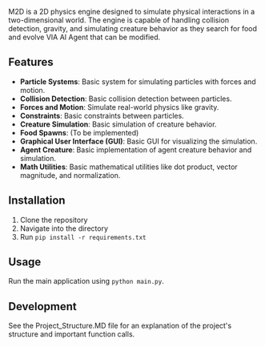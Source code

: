 
M2D is a 2D physics engine designed to simulate physical interactions in a two-dimensional world. The engine is capable of handling collision detection, gravity, and simulating creature behavior as they search for food and evolve VIA AI Agent that can be modified.

## Features
- **Particle Systems**: Basic system for simulating particles with forces and motion.
- **Collision Detection**: Basic collision detection between particles.
- **Forces and Motion**: Simulate real-world physics like gravity.
- **Constraints**: Basic constraints between particles.
- **Creature Simulation**: Basic simulation of creature behavior.
- **Food Spawns**: (To be implemented)
- **Graphical User Interface (GUI)**: Basic GUI for visualizing the simulation.
- **Agent Creature**: Basic implementation of agent creature behavior and simulation.
- **Math Utilities**: Basic mathematical utilities like dot product, vector magnitude, and normalization.

## Installation
1. Clone the repository
2. Navigate into the directory
3. Run `pip install -r requirements.txt`

## Usage
Run the main application using `python main.py`.

## Development
See the Project_Structure.MD file for an explanation of the project's structure and important function calls.
